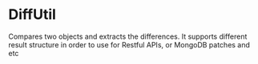 # DiffUtil
Compares two objects and extracts the differences. It supports different result structure in order to use for Restful APIs, or MongoDB patches and etc
